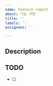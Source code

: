 ```yaml
---
name: Feature report
about: 기능 구현
title: ''
labels: ''
assignees: ''

---
```


## Description

## TODO
- [ ]
